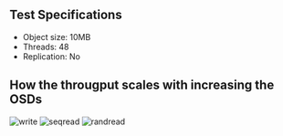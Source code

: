 ## Test Specifications

* Object size: 10MB
* Threads: 48
* Replication: No

## How the througput scales with increasing the OSDs

![write](https://user-images.githubusercontent.com/33978990/93297870-ca45ee80-f80f-11ea-8a0f-297652d1ed5c.png)
![seqread](https://user-images.githubusercontent.com/33978990/93297878-cd40df00-f80f-11ea-830f-9d25d88f3706.png)
![randread](https://user-images.githubusercontent.com/33978990/93297880-cdd97580-f80f-11ea-9d44-cad3125674a0.png)
